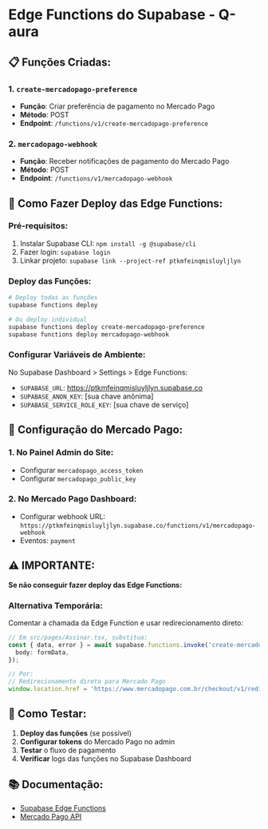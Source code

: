 # Edge Functions do Supabase - Q-aura

## 📋 **Funções Criadas:**

### 1. `create-mercadopago-preference`
- **Função**: Criar preferência de pagamento no Mercado Pago
- **Método**: POST
- **Endpoint**: `/functions/v1/create-mercadopago-preference`

### 2. `mercadopago-webhook`
- **Função**: Receber notificações de pagamento do Mercado Pago
- **Método**: POST
- **Endpoint**: `/functions/v1/mercadopago-webhook`

## 🚀 **Como Fazer Deploy das Edge Functions:**

### **Pré-requisitos:**
1. Instalar Supabase CLI: `npm install -g @supabase/cli`
2. Fazer login: `supabase login`
3. Linkar projeto: `supabase link --project-ref ptkmfeinqmisluyljlyn`

### **Deploy das Funções:**
```bash
# Deploy todas as funções
supabase functions deploy

# Ou deploy individual
supabase functions deploy create-mercadopago-preference
supabase functions deploy mercadopago-webhook
```

### **Configurar Variáveis de Ambiente:**
No Supabase Dashboard > Settings > Edge Functions:
- `SUPABASE_URL`: https://ptkmfeinqmisluyljlyn.supabase.co
- `SUPABASE_ANON_KEY`: [sua chave anônima]
- `SUPABASE_SERVICE_ROLE_KEY`: [sua chave de serviço]

## 🔧 **Configuração do Mercado Pago:**

### **1. No Painel Admin do Site:**
- Configurar `mercadopago_access_token`
- Configurar `mercadopago_public_key`

### **2. No Mercado Pago Dashboard:**
- Configurar webhook URL: `https://ptkmfeinqmisluyljlyn.supabase.co/functions/v1/mercadopago-webhook`
- Eventos: `payment`

## ⚠️ **IMPORTANTE:**

**Se não conseguir fazer deploy das Edge Functions:**

### **Alternativa Temporária:**
Comentar a chamada da Edge Function e usar redirecionamento direto:

```typescript
// Em src/pages/Assinar.tsx, substitua:
const { data, error } = await supabase.functions.invoke('create-mercadopago-preference', {
  body: formData,
});

// Por:
// Redirecionamento direto para Mercado Pago
window.location.href = 'https://www.mercadopago.com.br/checkout/v1/redirect?pref_id=SEU_PREFERENCE_ID';
```

## 🧪 **Como Testar:**

1. **Deploy das funções** (se possível)
2. **Configurar tokens** do Mercado Pago no admin
3. **Testar** o fluxo de pagamento
4. **Verificar** logs das funções no Supabase Dashboard

## 📚 **Documentação:**
- [Supabase Edge Functions](https://supabase.com/docs/guides/functions)
- [Mercado Pago API](https://www.mercadopago.com.br/developers/pt/reference)